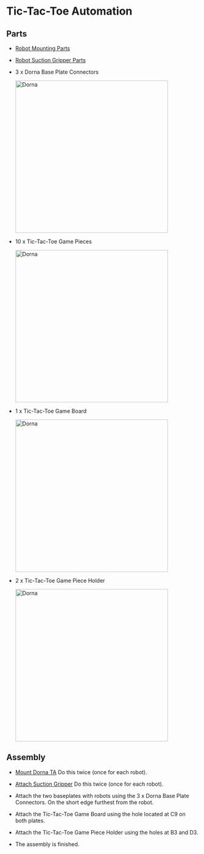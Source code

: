 # **Tic-Tac-Toe Automation**

## **Parts**

 * [Robot Mounting Parts](https://github.com/dorna-robotics/education/tree/main/mount_robot#parts)

 * [Robot Suction Gripper Parts](https://github.com/dorna-robotics/education/blob/main/attach_suction_gripper/README.md#parts)
 
 * 3 x Dorna Base Plate Connectors

   <img src="https://i.imgur.com/JqOHVjT.jpeg" alt="Dorna" width ="400"/>

 * 10 x Tic-Tac-Toe Game Pieces

   <img src="https://i.imgur.com/dq7RxOk.jpeg" alt="Dorna" width ="400"/>

 * 1 x Tic-Tac-Toe Game Board

   <img src="https://i.imgur.com/lOhyIZg.jpeg" alt="Dorna" width ="400"/>
 
 * 2 x Tic-Tac-Toe Game Piece Holder
 
   <img src="https://i.imgur.com/oWKwEAH.jpeg" alt="Dorna" width ="400"/>

## **Assembly**

* [Mount Dorna TA](https://github.com/dorna-robotics/education/tree/main/mount_robot#assembly) Do this twice (once for each robot).
* [Attach Suction Gripper](https://github.com/dorna-robotics/education/blob/main/attach_suction_gripper/README.md#assembly) Do this twice (once for each robot).

* Attach  the two baseplates with robots using the 3 x Dorna Base Plate Connectors. On the short edge furthest from the robot.

* Attach the Tic-Tac-Toe Game Board using the hole located at C9 on both plates.

* Attach the Tic-Tac-Toe Game Piece Holder using the holes at B3 and D3.

* The assembly is finished.
